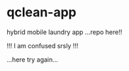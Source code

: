 # qclean-app
hybrid mobile laundry app
...repo here!!

!!! I am confused srsly !!!

...here try again...